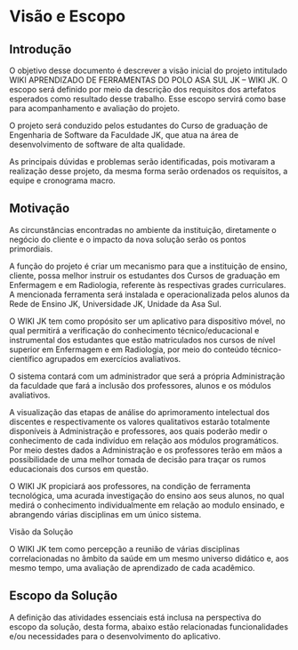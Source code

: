 # 

# Visão e Escopo

## Introdução

O objetivo desse documento é descrever a visão inicial do projeto intitulado WIKI APRENDIZADO DE FERRAMENTAS DO POLO ASA SUL JK – WIKI JK. O escopo será definido por meio da descrição dos requisitos dos artefatos esperados como resultado desse trabalho. Esse escopo servirá como base para acompanhamento e avaliação do projeto.

O projeto será conduzido pelos estudantes do Curso de graduação de Engenharia de Software da Faculdade JK, que atua na área de desenvolvimento de software de alta qualidade.

As principais dúvidas e problemas serão identificadas, pois motivaram a realização desse projeto, da mesma forma serão ordenados os requisitos, a equipe e cronograma macro.

## Motivação

As circunstâncias encontradas no ambiente da instituição, diretamente o negócio do cliente e o impacto da nova solução serão os pontos primordiais.

A função do projeto é criar um mecanismo para que a instituição de ensino, cliente, possa melhor instruir os estudantes dos Cursos de graduação em Enfermagem e em Radiologia, referente às respectivas grades curriculares. A mencionada ferramenta será instalada e operacionalizada pelos alunos da Rede de Ensino JK, Universidade JK, Unidade da Asa Sul.

O WIKI JK tem como propósito ser um aplicativo para dispositivo móvel, no qual permitirá a verificação do conhecimento técnico/educacional e instrumental dos estudantes que estão matriculados nos cursos de nível superior em Enfermagem e em Radiologia, por meio do conteúdo técnico-científico agrupados em exercícios avaliativos.

O sistema contará com um administrador que será a própria Administração da faculdade que fará a inclusão dos professores, alunos e os módulos avaliativos.

A visualização das etapas de análise do aprimoramento intelectual dos discentes e respectivamente os valores qualitativos estarão totalmente disponíveis à Administração e professores, aos quais poderão medir o conhecimento de cada indivíduo em relação aos módulos programáticos. Por meio destes dados a Administração e os professores terão em mãos a possibilidade de uma melhor tomada de decisão para traçar os rumos educacionais dos cursos em questão.

O WIKI JK propiciará aos professores, na condição de ferramenta tecnológica, uma acurada investigação do ensino aos seus alunos, no qual medirá o conhecimento individualmente em relação ao modulo ensinado, e abrangendo várias disciplinas em um único sistema.

Visão da Solução

O WIKI JK tem como percepção a reunião de várias disciplinas correlacionadas no âmbito da saúde em um mesmo universo didático e, aos mesmo tempo, uma avaliação de aprendizado de cada acadêmico.

## Escopo da Solução

A definição das atividades essenciais está inclusa na perspectiva do escopo da solução, desta forma, abaixo estão relacionadas funcionalidades e/ou necessidades para o desenvolvimento do aplicativo.



